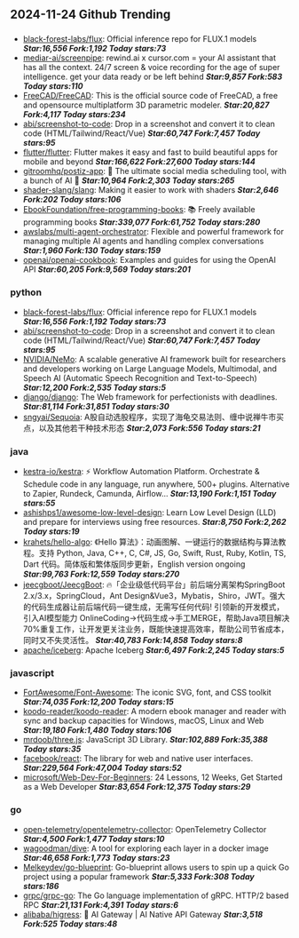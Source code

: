 ## 2024-11-24 Github Trending

### 
* [black-forest-labs/flux](https://github.com/black-forest-labs/flux): Official inference repo for FLUX.1 models ***Star:16,556 Fork:1,192 Today stars:73***
* [mediar-ai/screenpipe](https://github.com/mediar-ai/screenpipe): rewind.ai x cursor.com = your AI assistant that has all the context. 24/7 screen & voice recording for the age of super intelligence. get your data ready or be left behind ***Star:9,857 Fork:583 Today stars:110***
* [FreeCAD/FreeCAD](https://github.com/FreeCAD/FreeCAD): This is the official source code of FreeCAD, a free and opensource multiplatform 3D parametric modeler. ***Star:20,827 Fork:4,117 Today stars:234***
* [abi/screenshot-to-code](https://github.com/abi/screenshot-to-code): Drop in a screenshot and convert it to clean code (HTML/Tailwind/React/Vue) ***Star:60,747 Fork:7,457 Today stars:95***
* [flutter/flutter](https://github.com/flutter/flutter): Flutter makes it easy and fast to build beautiful apps for mobile and beyond ***Star:166,622 Fork:27,600 Today stars:144***
* [gitroomhq/postiz-app](https://github.com/gitroomhq/postiz-app): 📨 The ultimate social media scheduling tool, with a bunch of AI 🤖 ***Star:10,964 Fork:2,303 Today stars:265***
* [shader-slang/slang](https://github.com/shader-slang/slang): Making it easier to work with shaders ***Star:2,646 Fork:202 Today stars:106***
* [EbookFoundation/free-programming-books](https://github.com/EbookFoundation/free-programming-books): 📚 Freely available programming books ***Star:339,077 Fork:61,752 Today stars:280***
* [awslabs/multi-agent-orchestrator](https://github.com/awslabs/multi-agent-orchestrator): Flexible and powerful framework for managing multiple AI agents and handling complex conversations ***Star:1,960 Fork:130 Today stars:159***
* [openai/openai-cookbook](https://github.com/openai/openai-cookbook): Examples and guides for using the OpenAI API ***Star:60,205 Fork:9,569 Today stars:201***

### python
* [black-forest-labs/flux](https://github.com/black-forest-labs/flux): Official inference repo for FLUX.1 models ***Star:16,556 Fork:1,192 Today stars:73***
* [abi/screenshot-to-code](https://github.com/abi/screenshot-to-code): Drop in a screenshot and convert it to clean code (HTML/Tailwind/React/Vue) ***Star:60,747 Fork:7,457 Today stars:95***
* [NVIDIA/NeMo](https://github.com/NVIDIA/NeMo): A scalable generative AI framework built for researchers and developers working on Large Language Models, Multimodal, and Speech AI (Automatic Speech Recognition and Text-to-Speech) ***Star:12,200 Fork:2,535 Today stars:5***
* [django/django](https://github.com/django/django): The Web framework for perfectionists with deadlines. ***Star:81,114 Fork:31,851 Today stars:30***
* [sngyai/Sequoia](https://github.com/sngyai/Sequoia): A股自动选股程序，实现了海龟交易法则、缠中说禅牛市买点，以及其他若干种技术形态 ***Star:2,073 Fork:556 Today stars:21***

### java
* [kestra-io/kestra](https://github.com/kestra-io/kestra): ⚡ Workflow Automation Platform. Orchestrate & Schedule code in any language, run anywhere, 500+ plugins. Alternative to Zapier, Rundeck, Camunda, Airflow... ***Star:13,190 Fork:1,151 Today stars:55***
* [ashishps1/awesome-low-level-design](https://github.com/ashishps1/awesome-low-level-design): Learn Low Level Design (LLD) and prepare for interviews using free resources. ***Star:8,750 Fork:2,262 Today stars:19***
* [krahets/hello-algo](https://github.com/krahets/hello-algo): 《Hello 算法》：动画图解、一键运行的数据结构与算法教程。支持 Python, Java, C++, C, C#, JS, Go, Swift, Rust, Ruby, Kotlin, TS, Dart 代码。简体版和繁体版同步更新，English version ongoing ***Star:99,763 Fork:12,559 Today stars:270***
* [jeecgboot/JeecgBoot](https://github.com/jeecgboot/JeecgBoot): 🔥「企业级低代码平台」前后端分离架构SpringBoot 2.x/3.x，SpringCloud，Ant Design&Vue3，Mybatis，Shiro，JWT。强大的代码生成器让前后端代码一键生成，无需写任何代码! 引领新的开发模式，引入AI模型能力 OnlineCoding->代码生成->手工MERGE，帮助Java项目解决70%重复工作，让开发更关注业务，既能快速提高效率，帮助公司节省成本，同时又不失灵活性。 ***Star:40,783 Fork:14,858 Today stars:8***
* [apache/iceberg](https://github.com/apache/iceberg): Apache Iceberg ***Star:6,497 Fork:2,245 Today stars:5***

### javascript
* [FortAwesome/Font-Awesome](https://github.com/FortAwesome/Font-Awesome): The iconic SVG, font, and CSS toolkit ***Star:74,035 Fork:12,200 Today stars:15***
* [koodo-reader/koodo-reader](https://github.com/koodo-reader/koodo-reader): A modern ebook manager and reader with sync and backup capacities for Windows, macOS, Linux and Web ***Star:19,180 Fork:1,480 Today stars:106***
* [mrdoob/three.js](https://github.com/mrdoob/three.js): JavaScript 3D Library. ***Star:102,889 Fork:35,388 Today stars:35***
* [facebook/react](https://github.com/facebook/react): The library for web and native user interfaces. ***Star:229,564 Fork:47,004 Today stars:52***
* [microsoft/Web-Dev-For-Beginners](https://github.com/microsoft/Web-Dev-For-Beginners): 24 Lessons, 12 Weeks, Get Started as a Web Developer ***Star:83,654 Fork:12,375 Today stars:29***

### go
* [open-telemetry/opentelemetry-collector](https://github.com/open-telemetry/opentelemetry-collector): OpenTelemetry Collector ***Star:4,500 Fork:1,477 Today stars:10***
* [wagoodman/dive](https://github.com/wagoodman/dive): A tool for exploring each layer in a docker image ***Star:46,658 Fork:1,773 Today stars:23***
* [Melkeydev/go-blueprint](https://github.com/Melkeydev/go-blueprint): Go-blueprint allows users to spin up a quick Go project using a popular framework ***Star:5,333 Fork:308 Today stars:186***
* [grpc/grpc-go](https://github.com/grpc/grpc-go): The Go language implementation of gRPC. HTTP/2 based RPC ***Star:21,131 Fork:4,391 Today stars:6***
* [alibaba/higress](https://github.com/alibaba/higress): 🤖 AI Gateway | AI Native API Gateway ***Star:3,518 Fork:525 Today stars:48***
